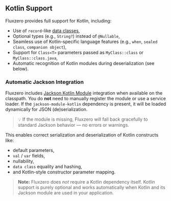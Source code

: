 ## Kotlin Support

Fluxzero provides full support for Kotlin, including:

- Use of `record`-like [data classes](https://kotlinlang.org/docs/data-classes.html),
- Optional types (e.g., `String?`) instead of `@Nullable`,
- Seamless use of Kotlin-specific language features (e.g., `when`, `sealed class`, `companion object`),
- Support for `Class<T>` parameters passed as `MyClass::class` or `MyClass::class.java`,
- Automatic recognition of Kotlin modules during deserialization (see below).

### Automatic Jackson Integration

Fluxzero includes [Jackson Kotlin Module](https://github.com/FasterXML/jackson-module-kotlin) integration when
available on the classpath. You do **not** need to manually register the module or use a service loader.
If the `jackson-module-kotlin` dependency is present, it will be loaded dynamically for JSON (de)serialization.

> 💡 If the module is missing, Fluxzero will fall back gracefully to standard Jackson behavior — no errors or
> warnings.

This enables correct serialization and deserialization of Kotlin constructs like:

- default parameters,
- `val` / `var` fields,
- nullability,
- `data class` equality and hashing,
- and Kotlin-style constructor parameter mapping.

> **Note:** Fluxzero does *not* require a Kotlin dependency itself. Kotlin support is purely optional and works
> automatically when Kotlin and its Jackson module are used in your application.